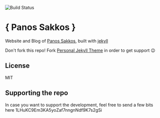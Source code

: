 ![Build Status](https://travis-ci.org/PanosSakkos/panossakkos.github.io.svg?branch=master)

# { Panos Sakkos }

Website and Blog of [Panos Sakkos](http://panossakkos.github.io), built with [jekyll](jekyllrb.com)

Don't fork this repo! 
Fork [Personal Jekyll Theme](https://github.com/PanosSakkos/personal-jekyll-theme) in order to get support :wink:

## License

MIT

## Supporting the repo

In case you want to support the development, feel free to send a few bits here 1LHuKC9Em3KA5yoZaf7nngnNdf9K7s2gSi
